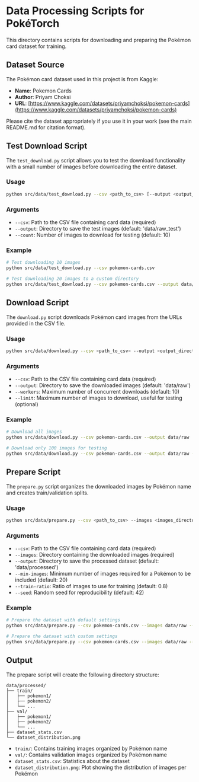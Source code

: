 # Data Processing Scripts for PokéTorch

This directory contains scripts for downloading and preparing the Pokémon card dataset for training.

## Dataset Source

The Pokémon card dataset used in this project is from Kaggle:

- **Name**: Pokemon Cards
- **Author**: Priyam Choksi
- **URL**: [https://www.kaggle.com/datasets/priyamchoksi/pokemon-cards](https://www.kaggle.com/datasets/priyamchoksi/pokemon-cards)

Please cite the dataset appropriately if you use it in your work (see the main README.md for citation format).

## Test Download Script

The `test_download.py` script allows you to test the download functionality with a small number of images before downloading the entire dataset.

### Usage

```bash
python src/data/test_download.py --csv <path_to_csv> [--output <output_directory>] [--count <number_of_images>]
```

### Arguments

- `--csv`: Path to the CSV file containing card data (required)
- `--output`: Directory to save the test images (default: 'data/raw_test')
- `--count`: Number of images to download for testing (default: 10)

### Example

```bash
# Test downloading 10 images
python src/data/test_download.py --csv pokemon-cards.csv

# Test downloading 20 images to a custom directory
python src/data/test_download.py --csv pokemon-cards.csv --output data/test_images --count 20
```

## Download Script

The `download.py` script downloads Pokémon card images from the URLs provided in the CSV file.

### Usage

```bash
python src/data/download.py --csv <path_to_csv> --output <output_directory> [--workers <num_workers>] [--limit <limit>]
```

### Arguments

- `--csv`: Path to the CSV file containing card data (required)
- `--output`: Directory to save the downloaded images (default: 'data/raw')
- `--workers`: Maximum number of concurrent downloads (default: 10)
- `--limit`: Maximum number of images to download, useful for testing (optional)

### Example

```bash
# Download all images
python src/data/download.py --csv pokemon-cards.csv --output data/raw

# Download only 100 images for testing
python src/data/download.py --csv pokemon-cards.csv --output data/raw --limit 100
```

## Prepare Script

The `prepare.py` script organizes the downloaded images by Pokémon name and creates train/validation splits.

### Usage

```bash
python src/data/prepare.py --csv <path_to_csv> --images <images_directory> --output <output_directory> [--min-images <min_images>] [--train-ratio <train_ratio>] [--seed <seed>]
```

### Arguments

- `--csv`: Path to the CSV file containing card data (required)
- `--images`: Directory containing the downloaded images (required)
- `--output`: Directory to save the processed dataset (default: 'data/processed')
- `--min-images`: Minimum number of images required for a Pokémon to be included (default: 20)
- `--train-ratio`: Ratio of images to use for training (default: 0.8)
- `--seed`: Random seed for reproducibility (default: 42)

### Example

```bash
# Prepare the dataset with default settings
python src/data/prepare.py --csv pokemon-cards.csv --images data/raw --output data/processed

# Prepare the dataset with custom settings
python src/data/prepare.py --csv pokemon-cards.csv --images data/raw --output data/processed --min-images 30 --train-ratio 0.75
```

## Output

The prepare script will create the following directory structure:

```
data/processed/
├── train/
│   ├── pokemon1/
│   ├── pokemon2/
│   └── ...
├── val/
│   ├── pokemon1/
│   ├── pokemon2/
│   └── ...
├── dataset_stats.csv
└── dataset_distribution.png
```

- `train/`: Contains training images organized by Pokémon name
- `val/`: Contains validation images organized by Pokémon name
- `dataset_stats.csv`: Statistics about the dataset
- `dataset_distribution.png`: Plot showing the distribution of images per Pokémon
